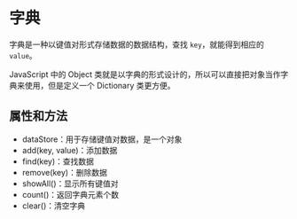# 字典

字典是一种以键值对形式存储数据的数据结构，查找 `key`，就能得到相应的 `value`。

JavaScript 中的 Object 类就是以字典的形式设计的，所以可以直接把对象当作字典来使用，但是定义一个 Dictionary 类更方便。

## 属性和方法

* dataStore：用于存储键值对数据，是一个对象
* add\(key, value\)：添加数据
* find\(key\)：查找数据
* remove\(key\)：删除数据
* showAll\(\)：显示所有键值对
* count\(\)：返回字典元素个数
* clear\(\)：清空字典


